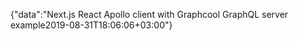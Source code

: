 {"data":"Next.js React Apollo client with Graphcool GraphQL server example2019-08-31T18:06:06+03:00"}
